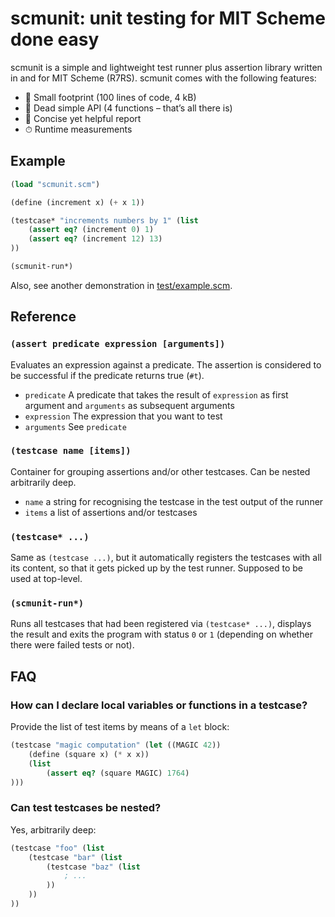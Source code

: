 # scmunit: unit testing for MIT Scheme done easy

scmunit is a simple and lightweight test runner plus assertion library written in and for MIT Scheme (R7RS). scmunit comes with the following features:

- 🚀 Small footprint (100 lines of code, 4 kB)
- 🐣 Dead simple API (4 functions – that’s all there is)
- 📝 Concise yet helpful report
- ⏱ Runtime measurements


## Example

```scheme
(load "scmunit.scm")

(define (increment x) (+ x 1))

(testcase* "increments numbers by 1" (list
    (assert eq? (increment 0) 1)
    (assert eq? (increment 12) 13)
))

(scmunit-run*)
```

Also, see another demonstration in [test/example.scm](example.scm).


## Reference

### `(assert predicate expression [arguments])`

Evaluates an expression against a predicate. The assertion is considered to be successful if the predicate returns true (`#t`).

- `predicate` A predicate that takes the result of `expression` as first argument and `arguments` as subsequent arguments
- `expression` The expression that you want to test
- `arguments` See `predicate`

### `(testcase name [items])`

Container for grouping assertions and/or other testcases. Can be nested arbitrarily deep.

- `name` a string for recognising the testcase in the test output of the runner
- `items` a list of assertions and/or testcases

### `(testcase* ...)`

Same as `(testcase ...)`, but it automatically registers the testcases with all its content, so that it gets picked up by the test runner. Supposed to be used at top-level.

### `(scmunit-run*)`

Runs all testcases that had been registered via `(testcase* ...)`, displays the result and exits the program with status `0` or `1` (depending on whether there were failed tests or not).


## FAQ

### How can I declare local variables or functions in a testcase?

Provide the list of test items by means of a `let` block:

```scheme
(testcase "magic computation" (let ((MAGIC 42))
    (define (square x) (* x x))
    (list
        (assert eq? (square MAGIC) 1764)
)))
```

### Can test testcases be nested?

Yes, arbitrarily deep:

```scheme
(testcase "foo" (list
    (testcase "bar" (list
        (testcase "baz" (list
            ; ...
        ))
    ))
))
```
